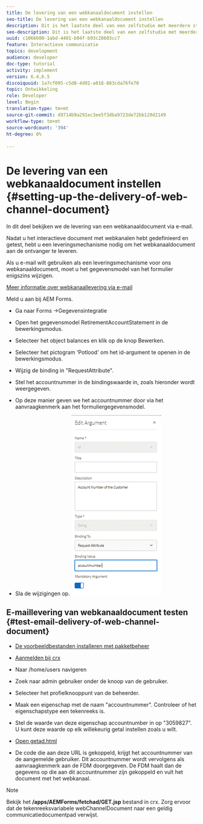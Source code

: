 ```yaml
---
title: De levering van een webkanaaldocument instellen
seo-title: De levering van een webkanaaldocument instellen
description: Dit is het laatste deel van een zelfstudie met meerdere stappen voor het maken van uw eerste interactieve communicatiedocument. In dit deel bekijken we de levering van een webkanaaldocument via e-mail.
seo-description: Dit is het laatste deel van een zelfstudie met meerdere stappen voor het maken van uw eerste interactieve communicatiedocument. In dit deel bekijken we de levering van een webkanaaldocument via e-mail.
uuid: c1066600-1abd-4401-b04f-b93c28603cc7
feature: Interactieve communicatie
topics: development
audience: developer
doc-type: tutorial
activity: implement
version: 6.4,6.5
discoiquuid: 1a7cf095-c5d8-4d92-a018-883cda76fe70
topic: Ontwikkeling
role: Developer
level: Begin
translation-type: tm+mt
source-git-commit: d9714b9a291ec3ee5f3dba9723de72bb120d2149
workflow-type: tm+mt
source-wordcount: '394'
ht-degree: 0%

---
```



# De levering van een webkanaaldocument instellen {#setting-up-the-delivery-of-web-channel-document}


In dit deel bekijken we de levering van een webkanaaldocument via e-mail.

Nadat u het interactieve document met webkanalen hebt gedefinieerd en getest, hebt u een leveringsmechanisme nodig om het webkanaaldocument aan de ontvanger te leveren.

Als u e-mail wilt gebruiken als een leveringsmechanisme voor ons webkanaaldocument, moet u het gegevensmodel van het formulier enigszins wijzigen.

[Meer informatie over webkanaallevering via e-mail](/help/forms/interactive-communications/delivery-of-web-channel-document-tutorial-use.md)

Meld u aan bij AEM Forms.

* Ga naar Forms ->Gegevensintegratie

* Open het gegevensmodel RetirementAccountStatement in de bewerkingsmodus.

* Selecteer het object balances en klik op de knop Bewerken.

* Selecteer het pictogram &#39;Potlood&#39; om het id-argument te openen in de bewerkingsmodus.

* Wijzig de binding in &quot;RequestAttribute&quot;.

* Stel het accountnummer in de bindingswaarde in, zoals hieronder wordt weergegeven.

* Op deze manier geven we het accountnummer door via het aanvraagkenmerk aan het formuliergegevensmodel.

* Sla de wijzigingen op.
   ![fdm](assets/requestattribute.gif)

## E-maillevering van webkanaaldocument testen {#test-email-delivery-of-web-channel-document}

* [De voorbeeldbestanden installeren met pakketbeheer](assets/webchanneldelivery.zip)
* [Aanmelden bij crx](http://localhost:4502/crx/de/index.jsp#)

* Naar /home/users navigeren

* Zoek naar admin gebruiker onder de knoop van de gebruiker.

* Selecteer het profielknooppunt van de beheerder.

* Maak een eigenschap met de naam &quot;accountnummer&quot;. Controleer of het eigenschapstype een tekenreeks is.

* Stel de waarde van deze eigenschap accountnumber in op &quot;3059827&quot;. U kunt deze waarde op elk willekeurig getal instellen zoals u wilt.

* [Open getad.html](http://localhost:4502/content/getad.html)

* De code die aan deze URL is gekoppeld, krijgt het accountnummer van de aangemelde gebruiker. Dit accountnummer wordt vervolgens als aanvraagkenmerk aan de FDM doorgegeven. De FDM haalt dan de gegevens op die aan dit accountnummer zijn gekoppeld en vult het document met het webkanaal.

>[!NOTE]
>
>Bekijk het **/apps/AEMForms/fetchad/GET.jsp** bestand in crx. Zorg ervoor dat de tekenreeksvariabele webChannelDocument naar een geldig communicatiedocumentpad verwijst.

